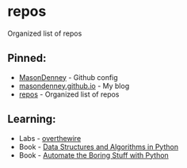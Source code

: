 # repos
Organized list of repos

## Pinned:
- [MasonDenney](https://github.com/MasonDenney/MasonDenney) - Github config
- [masondenney.github.io](https://github.com/MasonDenney/masondenney.github.io) - My blog
- [repos](https://github.com/MasonDenney/repos) - Organized list of repos

## Learning:
- Labs - [overthewire](https://github.com/MasonDenney/overthewire)
- Book - [Data Structures and Algorithms in Python](https://github.com/MasonDenney/dsaaip)
- Book - [Automate the Boring Stuff with Python](https://github.com/MasonDenney/atbswp)
